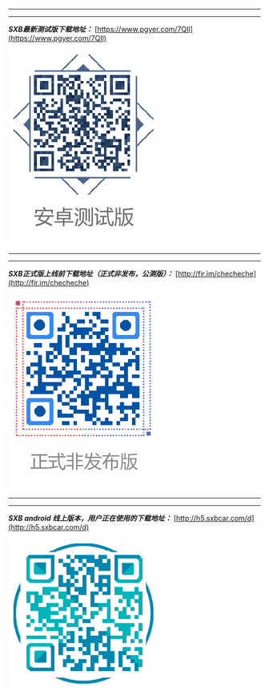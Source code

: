 ***
***
***SXB最新测试版下载地址：***
[https://www.pgyer.com/7QIl](https://www.pgyer.com/7QIl)

![](1470041755.png)

***
***

***SXB正式版上线前下载地址（正式非发布，公测版）：***
[http://fir.im/checheche](http://fir.im/checheche)


![](1470043027.png)

***
***

***SXB android 线上版本，用户正在使用的下载地址：***
[http://h5.sxbcar.com/d](http://h5.sxbcar.com/d)


![](1470041200.png)
